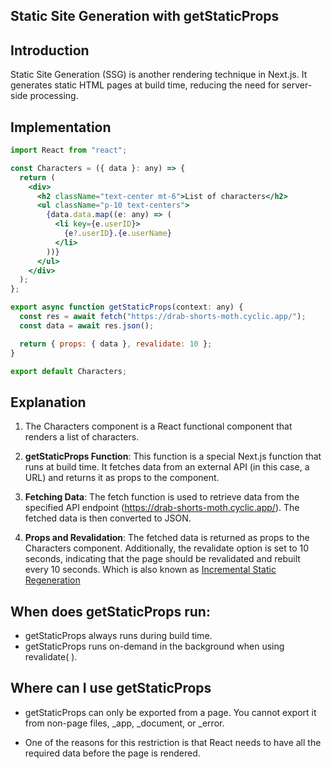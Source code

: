 ## Static Site Generation with getStaticProps

## Introduction

Static Site Generation (SSG) is another rendering technique in Next.js. It generates static HTML pages at build time, reducing the need for server-side processing.

## Implementation

```jsx
import React from "react";

const Characters = ({ data }: any) => {
  return (
    <div>
      <h2 className="text-center mt-6">List of characters</h2>
      <ul className="p-10 text-centers">
        {data.data.map((e: any) => (
          <li key={e.userID}>
            {e?.userID}.{e.userName}
          </li>
        ))}
      </ul>
    </div>
  );
};

export async function getStaticProps(context: any) {
  const res = await fetch("https://drab-shorts-moth.cyclic.app/");
  const data = await res.json();

  return { props: { data }, revalidate: 10 };
}

export default Characters;
```

## Explanation

1. The Characters component is a React functional component that renders a list of characters.

2. **getStaticProps Function**: This function is a special Next.js function that runs at build time. It fetches data from an external API (in this case, a URL) and returns it as props to the component.

3. **Fetching Data**: The fetch function is used to retrieve data from the specified API endpoint (https://drab-shorts-moth.cyclic.app/). The fetched data is then converted to JSON.

4. **Props and Revalidation**: The fetched data is returned as props to the Characters component. Additionally, the revalidate option is set to 10 seconds, indicating that the page should be revalidated and rebuilt every 10 seconds. Which is also known as <a href="https://nextjs.org/docs/pages/building-your-application/data-fetching/incremental-static-regeneration" target="_blank">Incremental Static Regeneration</a>

## When does getStaticProps run:

- getStaticProps always runs during build time.
- getStaticProps runs on-demand in the background when using revalidate( ).

## Where can I use getStaticProps

- getStaticProps can only be exported from a page. You cannot export it from non-page files, \_app, \_document, or \_error.

- One of the reasons for this restriction is that React needs to have all the required data before the page is rendered.
